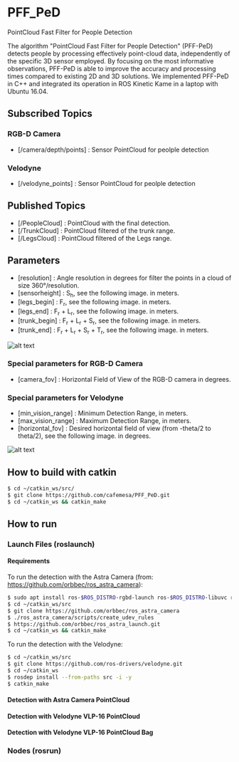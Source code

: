# PFF_PeD
PointCloud Fast Filter for People Detection

The algorithm "PointCloud Fast Filter for People Detection" (PFF-PeD) detects people by processing effectively point-cloud data, independently of the specific 3D sensor employed. By focusing on the most informative observations, PFF-PeD is able to improve the accuracy and processing times compared to existing 2D and 3D solutions. We implemented PFF-PeD in C++ and integrated its operation in ROS Kinetic Kame in a laptop with Ubuntu 16.04.

## Subscribed Topics

### RGB-D Camera

* [/camera/depth/points] : Sensor PointCloud for peolple detection

### Velodyne

* [/velodyne_points] :  Sensor PointCloud for peolple detection



## Published Topics

* [/PeopleCloud] :  PointCloud with the final detection.
* [/TrunkCloud] :  PointCloud filtered of the trunk range.
* [/LegsCloud] :  PointCloud filtered of the Legs range.



## Parameters

* [resolution] :  Angle resolution in degrees for filter the points in a cloud of size 360°/resolution.
* [sensorheight] :  S<sub>h</sub>, see the following image. in meters.
* [legs_begin] :  F<sub>r</sub>, see the following image. in meters.
* [legs_end] :  F<sub>r</sub> + L<sub>r</sub>, see the following image. in meters.
* [trunk_begin] :  F<sub>r</sub> + L<sub>r</sub> + S<sub>r</sub>, see the following image. in meters.
* [trunk_end] :  F<sub>r</sub> + L<sub>r</sub> + S<sub>r</sub> + T<sub>r</sub>, see the following image. in meters.


![alt text](https://drive.google.com/uc?export=view&id=1TZIoPp-C2Put52MMIJFfRcFap0CeOHIg)

### Special parameters for RGB-D Camera

* [camera_fov] :  Horizontal Field of View of the RGB-D camera in degrees.

### Special parameters for Velodyne

* [min_vision_range] :  Minimum Detection Range, in meters.
* [max_vision_range] :  Maximum Detection Range, in meters.
* [horizontal_fov] :  Desired horizontal field of view (from -theta/2 to theta/2), see the following image. in degrees.

![alt text](https://drive.google.com/uc?export=view&id=1489zOF8vgnzcyRe783N9ieJLoMB6DqZj)


## How to build with catkin
```sh
$ cd ~/catkin_ws/src/
$ git clone https://github.com/cafemesa/PFF_PeD.git
$ cd ~/catkin_ws && catkin_make
```

## How to run

### Launch Files (roslaunch)

#### Requirements

To run the detection with the Astra Camera (from: https://github.com/orbbec/ros_astra_camera):

```sh
$ sudo apt install ros-$ROS_DISTRO-rgbd-launch ros-$ROS_DISTRO-libuvc ros-$ROS_DISTRO-libuvc-camera ros-$ROS_DISTRO-libuvc-ros
$ cd ~/catkin_ws/src
$ git clone https://github.com/orbbec/ros_astra_camera
$ ./ros_astra_camera/scripts/create_udev_rules
$ https://github.com/orbbec/ros_astra_launch.git
$ cd ~/catkin_ws && catkin_make
```

To run the detection with the Velodyne:

```sh
$ cd ~/catkin_ws/src
$ git clone https://github.com/ros-drivers/velodyne.git
$ cd ~/catkin_ws
$ rosdep install --from-paths src -i -y
$ catkin_make
```

#### Detection with Astra Camera PointCloud

#### Detection with Velodyne VLP-16 PointCloud

#### Detection with Velodyne VLP-16 PointCloud Bag

### Nodes (rosrun)



